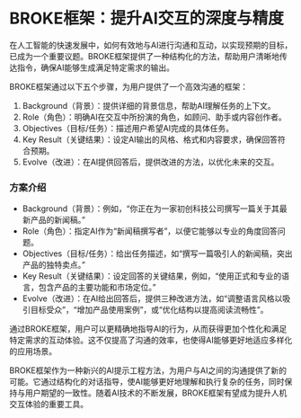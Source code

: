 # BROKE框架：提升AI交互的深度与精度

在人工智能的快速发展中，如何有效地与AI进行沟通和互动，以实现预期的目标，已成为一个重要议题。BROKE框架提供了一种结构化的方法，帮助用户清晰地传达指令，确保AI能够生成满足特定需求的输出。

BROKE框架通过以下五个步骤，为用户提供了一个高效沟通的框架：

1. Background（背景）：提供详细的背景信息，帮助AI理解任务的上下文。
2. Role（角色）：明确AI在交互中所扮演的角色，如顾问、助手或内容创作者。
3. Objectives（目标/任务）：描述用户希望AI完成的具体任务。
4. Key Result（关键结果）：设定AI输出的风格、格式和内容要求，确保回答符合预期。
5. Evolve（改进）：在AI提供回答后，提供改进的方法，以优化未来的交互。

### **方案介绍**

- Background（背景）：例如，“你正在为一家初创科技公司撰写一篇关于其最新产品的新闻稿。”
- Role（角色）：指定AI作为“新闻稿撰写者”，以便它能够以专业的角度回答问题。
- Objectives（目标/任务）：给出任务描述，如“撰写一篇吸引人的新闻稿，突出产品的独特卖点。”
- Key Result（关键结果）：设定回答的关键结果，例如，“使用正式和专业的语言，包含产品的主要功能和市场定位。”
- Evolve（改进）：在AI给出回答后，提供三种改进方法，如“调整语言风格以吸引目标受众”，“增加产品使用案例”，或“优化结构以提高阅读流畅性”。

通过BROKE框架，用户可以更精确地指导AI的行为，从而获得更加个性化和满足特定需求的互动体验。这不仅提高了沟通的效率，也使得AI能够更好地适应多样化的应用场景。

BROKE框架作为一种新兴的AI提示工程方法，为用户与AI之间的沟通提供了新的可能。它通过结构化的对话指导，使AI能够更好地理解和执行复杂的任务，同时保持与用户期望的一致性。随着AI技术的不断发展，BROKE框架有望成为提升人机交互体验的重要工具。